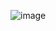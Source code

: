 ![image](https://user-images.githubusercontent.com/113354368/190871831-fcf453f3-acc9-4b32-822c-0773b446373b.png)
